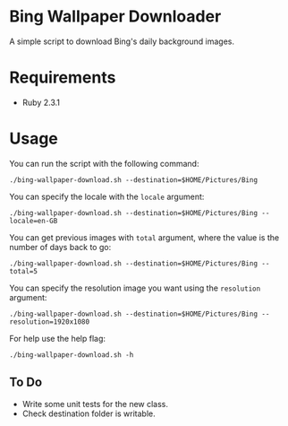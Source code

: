 # Bing Wallpaper Downloader
A simple script to download Bing's daily background images.

# Requirements
- Ruby 2.3.1

# Usage
You can run the script with the following command:

```
./bing-wallpaper-download.sh --destination=$HOME/Pictures/Bing
```

You can specify the locale with the `locale` argument:

```
./bing-wallpaper-download.sh --destination=$HOME/Pictures/Bing --locale=en-GB
```

You can get previous images with `total` argument, where the value is the number of days back to go: 

```
./bing-wallpaper-download.sh --destination=$HOME/Pictures/Bing --total=5
```

You can specify the resolution image you want using the `resolution` argument:

```
./bing-wallpaper-download.sh --destination=$HOME/Pictures/Bing --resolution=1920x1080
```

For help use the help flag:

```
./bing-wallpaper-download.sh -h
```

## To Do
- Write some unit tests for the new class.
- Check destination folder is writable.

